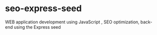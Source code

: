 seo-express-seed
================

WEB application development using JavaScript , SEO optimization, back-end using the Express seed
